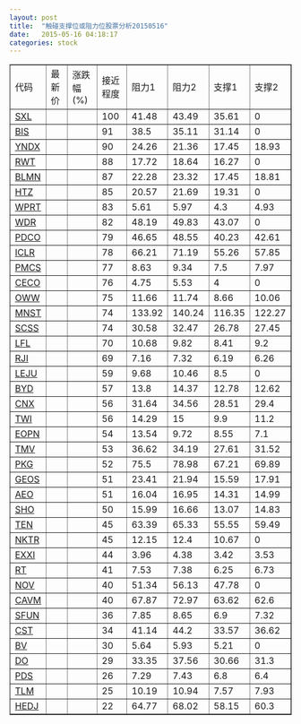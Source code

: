 ```yaml
---
layout: post
title:  "触碰支撑位或阻力位股票分析20150516"
date:   2015-05-16 04:18:17
categories: stock
---
```

<script type="text/javascript">
var stockList = []
stockList.push('gb_sxl');
stockList.push('gb_bis');
stockList.push('gb_yndx');
stockList.push('gb_rwt');
stockList.push('gb_blmn');
stockList.push('gb_htz');
stockList.push('gb_wprt');
stockList.push('gb_wdr');
stockList.push('gb_pdco');
stockList.push('gb_iclr');
stockList.push('gb_pmcs');
stockList.push('gb_ceco');
stockList.push('gb_oww');
stockList.push('gb_mnst');
stockList.push('gb_scss');
stockList.push('gb_lfl');
stockList.push('gb_rji');
stockList.push('gb_leju');
stockList.push('gb_byd');
stockList.push('gb_cnx');
stockList.push('gb_twi');
stockList.push('gb_eopn');
stockList.push('gb_tmv');
stockList.push('gb_pkg');
stockList.push('gb_geos');
stockList.push('gb_aeo');
stockList.push('gb_sho');
stockList.push('gb_ten');
stockList.push('gb_nktr');
stockList.push('gb_exxi');
stockList.push('gb_rt');
stockList.push('gb_nov');
stockList.push('gb_cavm');
stockList.push('gb_sfun');
stockList.push('gb_cst');
stockList.push('gb_bv');
stockList.push('gb_do');
stockList.push('gb_pds');
stockList.push('gb_tlm');
stockList.push('gb_hedj');
</script>
<table border="1">
 <tr>
 <td>代码</td>
 <td>最新价</td>
 <td>涨跌幅(%)</td>
 <td>接近程度</td>
 <td>阻力1</td>
 <td>阻力2</td>
 <td>支撑1</td>
 <td>支撑2</td>
</tr>
  <tr id="sxl" class="red">
  <td><a href="http://stock.finance.sina.com.cn/usstock/quotes/SXL.html" target="_blank">SXL</a></td><td></td><td></td><td>100</td><td>41.48</td><td>43.49</td><td>35.61</td><td>0</td></tr>
  <tr id="bis" class="green">
  <td><a href="http://stock.finance.sina.com.cn/usstock/quotes/BIS.html" target="_blank">BIS</a></td><td></td><td></td><td>91</td><td>38.5</td><td>35.11</td><td>31.14</td><td>0</td></tr>
  <tr id="yndx" class="green">
  <td><a href="http://stock.finance.sina.com.cn/usstock/quotes/YNDX.html" target="_blank">YNDX</a></td><td></td><td></td><td>90</td><td>24.26</td><td>21.36</td><td>17.45</td><td>18.93</td></tr>
  <tr id="rwt" class="green">
  <td><a href="http://stock.finance.sina.com.cn/usstock/quotes/RWT.html" target="_blank">RWT</a></td><td></td><td></td><td>88</td><td>17.72</td><td>18.64</td><td>16.27</td><td>0</td></tr>
  <tr id="blmn" class="red">
  <td><a href="http://stock.finance.sina.com.cn/usstock/quotes/BLMN.html" target="_blank">BLMN</a></td><td></td><td></td><td>87</td><td>22.28</td><td>23.32</td><td>17.45</td><td>18.81</td></tr>
  <tr id="htz" class="green">
  <td><a href="http://stock.finance.sina.com.cn/usstock/quotes/HTZ.html" target="_blank">HTZ</a></td><td></td><td></td><td>85</td><td>20.57</td><td>21.69</td><td>19.31</td><td>0</td></tr>
  <tr id="wprt" class="red">
  <td><a href="http://stock.finance.sina.com.cn/usstock/quotes/WPRT.html" target="_blank">WPRT</a></td><td></td><td></td><td>83</td><td>5.61</td><td>5.97</td><td>4.3</td><td>4.93</td></tr>
  <tr id="wdr" class="green">
  <td><a href="http://stock.finance.sina.com.cn/usstock/quotes/WDR.html" target="_blank">WDR</a></td><td></td><td></td><td>82</td><td>48.19</td><td>49.83</td><td>43.07</td><td>0</td></tr>
  <tr id="pdco" class="red">
  <td><a href="http://stock.finance.sina.com.cn/usstock/quotes/PDCO.html" target="_blank">PDCO</a></td><td></td><td></td><td>79</td><td>46.65</td><td>48.55</td><td>40.23</td><td>42.61</td></tr>
  <tr id="iclr" class="green">
  <td><a href="http://stock.finance.sina.com.cn/usstock/quotes/ICLR.html" target="_blank">ICLR</a></td><td></td><td></td><td>78</td><td>66.21</td><td>71.19</td><td>55.26</td><td>57.85</td></tr>
  <tr id="pmcs" class="red">
  <td><a href="http://stock.finance.sina.com.cn/usstock/quotes/PMCS.html" target="_blank">PMCS</a></td><td></td><td></td><td>77</td><td>8.63</td><td>9.34</td><td>7.5</td><td>7.97</td></tr>
  <tr id="ceco" class="green">
  <td><a href="http://stock.finance.sina.com.cn/usstock/quotes/CECO.html" target="_blank">CECO</a></td><td></td><td></td><td>76</td><td>4.75</td><td>5.53</td><td>4</td><td>0</td></tr>
  <tr id="oww" class="red">
  <td><a href="http://stock.finance.sina.com.cn/usstock/quotes/OWW.html" target="_blank">OWW</a></td><td></td><td></td><td>75</td><td>11.66</td><td>11.74</td><td>8.66</td><td>10.06</td></tr>
  <tr id="mnst" class="red">
  <td><a href="http://stock.finance.sina.com.cn/usstock/quotes/MNST.html" target="_blank">MNST</a></td><td></td><td></td><td>74</td><td>133.92</td><td>140.24</td><td>116.35</td><td>122.27</td></tr>
  <tr id="scss" class="green">
  <td><a href="http://stock.finance.sina.com.cn/usstock/quotes/SCSS.html" target="_blank">SCSS</a></td><td></td><td></td><td>74</td><td>30.58</td><td>32.47</td><td>26.78</td><td>27.45</td></tr>
  <tr id="lfl" class="red">
  <td><a href="http://stock.finance.sina.com.cn/usstock/quotes/LFL.html" target="_blank">LFL</a></td><td></td><td></td><td>70</td><td>10.68</td><td>9.82</td><td>8.41</td><td>9.2</td></tr>
  <tr id="rji" class="green">
  <td><a href="http://stock.finance.sina.com.cn/usstock/quotes/RJI.html" target="_blank">RJI</a></td><td></td><td></td><td>69</td><td>7.16</td><td>7.32</td><td>6.19</td><td>6.26</td></tr>
  <tr id="leju" class="red">
  <td><a href="http://stock.finance.sina.com.cn/usstock/quotes/LEJU.html" target="_blank">LEJU</a></td><td></td><td></td><td>59</td><td>9.68</td><td>10.46</td><td>8.5</td><td>0</td></tr>
  <tr id="byd" class="red">
  <td><a href="http://stock.finance.sina.com.cn/usstock/quotes/BYD.html" target="_blank">BYD</a></td><td></td><td></td><td>57</td><td>13.8</td><td>14.37</td><td>12.78</td><td>12.62</td></tr>
  <tr id="cnx" class="red">
  <td><a href="http://stock.finance.sina.com.cn/usstock/quotes/CNX.html" target="_blank">CNX</a></td><td></td><td></td><td>56</td><td>31.64</td><td>34.56</td><td>28.51</td><td>29.4</td></tr>
  <tr id="twi" class="green">
  <td><a href="http://stock.finance.sina.com.cn/usstock/quotes/TWI.html" target="_blank">TWI</a></td><td></td><td></td><td>56</td><td>14.29</td><td>15</td><td>9.9</td><td>11.2</td></tr>
  <tr id="eopn" class="green">
  <td><a href="http://stock.finance.sina.com.cn/usstock/quotes/EOPN.html" target="_blank">EOPN</a></td><td></td><td></td><td>54</td><td>13.54</td><td>9.72</td><td>8.55</td><td>7.1</td></tr>
  <tr id="tmv" class="green">
  <td><a href="http://stock.finance.sina.com.cn/usstock/quotes/TMV.html" target="_blank">TMV</a></td><td></td><td></td><td>53</td><td>36.62</td><td>34.19</td><td>27.61</td><td>31.52</td></tr>
  <tr id="pkg" class="green">
  <td><a href="http://stock.finance.sina.com.cn/usstock/quotes/PKG.html" target="_blank">PKG</a></td><td></td><td></td><td>52</td><td>75.5</td><td>78.98</td><td>67.21</td><td>69.89</td></tr>
  <tr id="geos" class="green">
  <td><a href="http://stock.finance.sina.com.cn/usstock/quotes/GEOS.html" target="_blank">GEOS</a></td><td></td><td></td><td>51</td><td>23.41</td><td>21.94</td><td>15.59</td><td>17.91</td></tr>
  <tr id="aeo" class="red">
  <td><a href="http://stock.finance.sina.com.cn/usstock/quotes/AEO.html" target="_blank">AEO</a></td><td></td><td></td><td>51</td><td>16.04</td><td>16.95</td><td>14.31</td><td>14.99</td></tr>
  <tr id="sho" class="red">
  <td><a href="http://stock.finance.sina.com.cn/usstock/quotes/SHO.html" target="_blank">SHO</a></td><td></td><td></td><td>50</td><td>15.99</td><td>16.66</td><td>13.07</td><td>14.83</td></tr>
  <tr id="ten" class="green">
  <td><a href="http://stock.finance.sina.com.cn/usstock/quotes/TEN.html" target="_blank">TEN</a></td><td></td><td></td><td>45</td><td>63.39</td><td>65.33</td><td>55.55</td><td>59.49</td></tr>
  <tr id="nktr" class="green">
  <td><a href="http://stock.finance.sina.com.cn/usstock/quotes/NKTR.html" target="_blank">NKTR</a></td><td></td><td></td><td>45</td><td>12.15</td><td>12.4</td><td>10.67</td><td>0</td></tr>
  <tr id="exxi" class="green">
  <td><a href="http://stock.finance.sina.com.cn/usstock/quotes/EXXI.html" target="_blank">EXXI</a></td><td></td><td></td><td>44</td><td>3.96</td><td>4.38</td><td>3.42</td><td>3.53</td></tr>
  <tr id="rt" class="green">
  <td><a href="http://stock.finance.sina.com.cn/usstock/quotes/RT.html" target="_blank">RT</a></td><td></td><td></td><td>41</td><td>7.53</td><td>7.38</td><td>6.25</td><td>6.73</td></tr>
  <tr id="nov" class="red">
  <td><a href="http://stock.finance.sina.com.cn/usstock/quotes/NOV.html" target="_blank">NOV</a></td><td></td><td></td><td>40</td><td>51.34</td><td>56.13</td><td>47.78</td><td>0</td></tr>
  <tr id="cavm" class="red">
  <td><a href="http://stock.finance.sina.com.cn/usstock/quotes/CAVM.html" target="_blank">CAVM</a></td><td></td><td></td><td>40</td><td>67.87</td><td>72.97</td><td>63.62</td><td>62.6</td></tr>
  <tr id="sfun" class="red">
  <td><a href="http://stock.finance.sina.com.cn/usstock/quotes/SFUN.html" target="_blank">SFUN</a></td><td></td><td></td><td>36</td><td>7.85</td><td>8.65</td><td>6.9</td><td>7.32</td></tr>
  <tr id="cst" class="red">
  <td><a href="http://stock.finance.sina.com.cn/usstock/quotes/CST.html" target="_blank">CST</a></td><td></td><td></td><td>34</td><td>41.14</td><td>44.2</td><td>33.57</td><td>36.62</td></tr>
  <tr id="bv" class="red">
  <td><a href="http://stock.finance.sina.com.cn/usstock/quotes/BV.html" target="_blank">BV</a></td><td></td><td></td><td>30</td><td>5.64</td><td>5.93</td><td>5.21</td><td>0</td></tr>
  <tr id="do" class="red">
  <td><a href="http://stock.finance.sina.com.cn/usstock/quotes/DO.html" target="_blank">DO</a></td><td></td><td></td><td>29</td><td>33.35</td><td>37.56</td><td>30.66</td><td>31.3</td></tr>
  <tr id="pds" class="green">
  <td><a href="http://stock.finance.sina.com.cn/usstock/quotes/PDS.html" target="_blank">PDS</a></td><td></td><td></td><td>26</td><td>7.29</td><td>7.43</td><td>6.8</td><td>6.4</td></tr>
  <tr id="tlm" class="green">
  <td><a href="http://stock.finance.sina.com.cn/usstock/quotes/TLM.html" target="_blank">TLM</a></td><td></td><td></td><td>25</td><td>10.19</td><td>10.94</td><td>7.57</td><td>7.93</td></tr>
  <tr id="hedj" class="green">
  <td><a href="http://stock.finance.sina.com.cn/usstock/quotes/HEDJ.html" target="_blank">HEDJ</a></td><td></td><td></td><td>22</td><td>64.77</td><td>68.02</td><td>58.15</td><td>60.3</td></tr>
</table>
